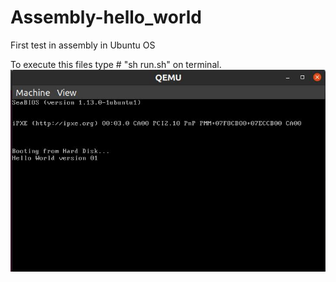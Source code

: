 # Assembly-hello_world
First test in assembly in Ubuntu OS

To execute this files type # "sh run.sh" on terminal.
![output](https://github.com/PadmaGnanapriya/Assembly-hello_world/blob/master/output-image.JPG)
